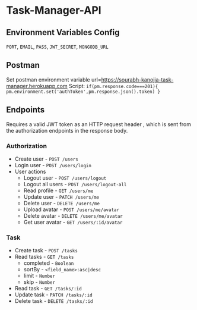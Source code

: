 # Task-Manager-API

## Environment Variables Config

`PORT`, `EMAIL`, `PASS`, `JWT_SECRET`, `MONGODB_URL`

## Postman
  Set postman environment variable url=https://sourabh-kanojia-task-manager.herokuapp.com
  Script:
  `if(pm.response.code===201){
       pm.environment.set('authToken',pm.response.json().token)
     }`

## Endpoints

Requires a valid JWT token as an HTTP request header , which is sent from the authorization endpoints in the response body.

### Authorization
  * Create user                     - `POST /users`
  * Login user                      - `POST /users/login`
* User actions
  * Logout user                     - `POST /users/logout`
  * Logout all users                - `POST /users/logout-all`
  * Read profile                    - `GET /users/me`
  * Update user                     - `PATCH /users/me`
  * Delete user                     - `DELETE /users/me`
  * Upload avatar                   - `POST /users/me/avatar`
  * Delete avatar                   - `DELETE /users/me/avatar`
  * Get user avatar                 - `GET /users/:id/avatar`
### Task
  * Create task                     - `POST /tasks`
  * Read tasks                      - `GET /tasks`
    * completed       - `Boolean`
    * sortBy          - `<field_name>:asc|desc`
    * limit           - `Number`
    * skip            - `Number`
  * Read task                       - `GET /tasks/:id`
  * Update task                     - `PATCH /tasks/:id`
  * Delete task                     - `DELETE /tasks/:id`
